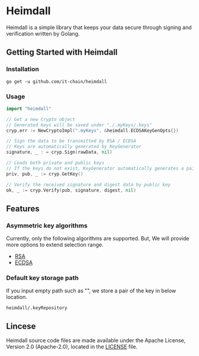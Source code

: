 # Heimdall

Heimdall is a simple library that keeps your data secure through signing and verification written by Golang.

## Getting Started with Heimdall

### Installation

```
go get -u github.com/it-chain/heimdall
```

### Usage

```Go
import "heimdall"

// Get a new Crypto object
// Generated keys will be saved under "./.myKeys/.keys"
cryp,err := NewCryptoImpl(".myKeys", &heimdall.ECDSAKeyGenOpts{})

// Sign the data to be transmitted by RSA / ECDSA
// Keys are automatically generated by KeyGenerator
signature, _ : = cryp.Sign(rawData, nil)

// Loads both private and public keys
// If the keys do not exist, KeyGenerator automatically generates a pair of keys
priv, pub, _ := cryp.GetKey()

// Verify the received signature and digest data by public key
ok, _ := cryp.Verify(pub, signature, digest, nil)
```

## Features 

### Asymmetric key algorithms
Currently, only the following algorithms are supported. But, We will provide more options to extend selection range.
- [RSA](https://en.wikipedia.org/wiki/RSA)
- [ECDSA](https://en.wikipedia.org/wiki/ECDSA)

### Default key storage path
If you input empty path such as "", we store a pair of the key in below location.

```
heimdall/.keyRepository
```

## Lincese

Heimdall source code files are made available under the Apache License, Version 2.0 (Apache-2.0), located in the [LICENSE](LICENSE) file.

